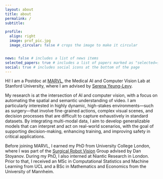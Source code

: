 ```yaml
---
layout: about
title: about
permalink: /
subtitle: 

profile:
  align: right
  image: prof_pic.jpg
  image_circular: false # crops the image to make it circular


news: false # includes a list of news items
selected_papers: true # includes a list of papers marked as "selected={true}"
social: true # includes social icons at the bottom of the page
---
```


Hi! I am a Postdoc at [MARVL](https://marvl.stanford.edu), the Medical AI and Computer Vision Lab at Stanford University, where I am advised by [Serena Yeung-Levy](https://ai.stanford.edu/~syyeung/). 

My research is at the intersection of AI and computer vision, with a focus on automating the spatial and semantic understanding of video. I am particularly interested in highly dynamic, high-stakes environments—such as surgery—that involve fine-grained actions, complex visual scenes, and decision processes that are difficult to capture exhaustively in standard datasets. By integrating multi-modal data, I aim to develop generalizable models that can interpret and act on real-world scenarios, with the goal of supporting decision-making, enhancing training, and improving safety in critical applications.

Before joining MARVL, I earned my PhD from University College London, where I was part of the [Surgical Robot Vision](https://www.ucl.ac.uk/surgical-robot-vision/) Group advised by Dan Stoyanov. During my PhD, I also interned at Niantic Research in London. Prior to that, I received an MSc in Computational Statistics and Machine Learning from UCL and a BSc in Mathematics and Economics from the University of Mannheim.